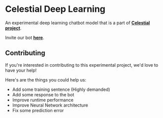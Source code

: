 # Celestial Deep Learning

An experimental deep learning chatbot model that is a part of **[Celestial project](https://github.com/StrixzIV/Celestial)**.

Invite our bot **[here](https://discord.com/api/oauth2/authorize?client_id=1076499674581708800&permissions=274877999104&scope=bot)**.

## Contributing

If you're interested in contributing to this experimental project, we'd love to have your help!

Here's are the things you could help us:

* Add some training sentence (Highly demanded)
* Add some response to the bot
* Improve runtime performance
* Improve Neural Network architecture
* Fix some prediction error
